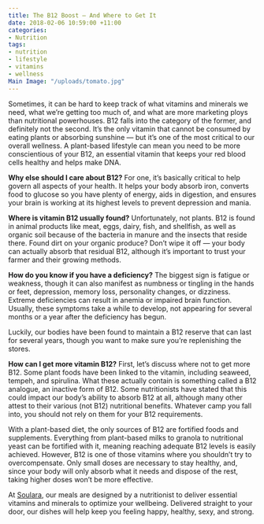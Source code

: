 ```yaml
---
title: The B12 Boost — And Where to Get It
date: 2018-02-06 10:59:00 +11:00
categories:
- Nutrition
tags:
- nutrition
- lifestyle
- vitamins
- wellness
Main Image: "/uploads/tomato.jpg"
---
```


Sometimes, it can be hard to keep track of what vitamins and minerals we need, what we’re getting too much of, and what are more marketing ploys than nutritional powerhouses. B12 falls into the category of the former, and definitely not the second. It’s the only vitamin that cannot be consumed by eating plants or absorbing sunshine — but it’s one of the most critical to our overall wellness. A plant-based lifestyle can mean you need to be more conscientious of your B12, an essential vitamin that keeps your red blood cells healthy and helps make DNA. 

**Why else should I care about B12?**
For one, it’s basically critical to help govern all aspects of your health. It helps your body absorb iron, converts food to glucose so you have plenty of energy, aids in digestion, and ensures your brain is working at its highest levels to prevent depression and mania. 

**Where is vitamin B12 usually found?**
Unfortunately, not plants. B12 is found in animal products like meat, eggs, dairy, fish, and shellfish, as well as organic soil because of the bacteria in manure and the insects that reside there. Found dirt on your organic produce? Don’t wipe it off — your body can actually absorb that residual B12, although it’s important to trust your farmer and their growing methods. 

**How do you know if you have a deficiency?**
The biggest sign is fatigue or weakness, though it can also manifest as numbness or tingling in the hands or feet, depression, memory loss, personality changes, or dizziness. Extreme deficiencies can result in anemia or impaired brain function. Usually, these symptoms take a while to develop, not appearing for several months or a year after the deficiency has begun. 

Luckily, our bodies have been found to maintain a B12 reserve that can last for several years, though you want to make sure you’re replenishing the stores.

**How can I get more vitamin B12?**
First, let’s discuss where not to get more B12. Some plant foods have been linked to the vitamin, including seaweed, tempeh, and spirulina. What these actually contain is something called a B12 analogue, an inactive form of B12. Some nutritionists have stated that this could impact our body’s ability to absorb B12 at all, although many other attest to their various (not B12) nutritional benefits. Whatever camp you fall into, you should not rely on them for your B12 requirements. 

With a plant-based diet, the only sources of B12 are fortified foods and supplements. Everything from plant-based milks to granola to nutritional yeast can be fortified with it, meaning reaching adequate B12 levels is easily achieved. However, B12 is one of those vitamins where you shouldn’t try to overcompensate. Only small doses are necessary to stay healthy, and, since your body will only absorb what it needs and dispose of the rest, taking higher doses won’t be more effective. 

At [Soulara](https://www.soulara.com.au/), our meals are designed by a nutritionist to deliver essential vitamins and minerals to optimize your wellbeing. Delivered straight to your door, our dishes will help keep you feeling happy, healthy, sexy, and strong. 
